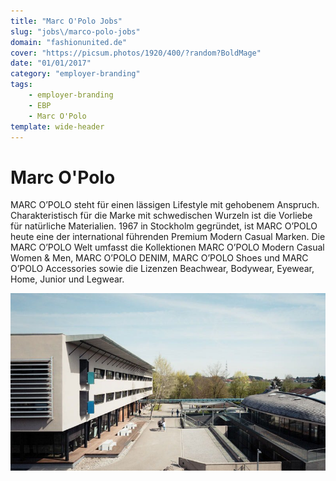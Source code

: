 ```yaml
---
title: "Marc O'Polo Jobs"
slug: "jobs\/marco-polo-jobs"
domain: "fashionunited.de"
cover: "https://picsum.photos/1920/400/?random?BoldMage"
date: "01/01/2017"
category: "employer-branding"
tags:
    - employer-branding
    - EBP
    - Marc O'Polo
template: wide-header
---
```


# Marc O'Polo

MARC O’POLO steht für einen lässigen Lifestyle mit gehobenem Anspruch. Charakteristisch für die Marke mit schwedischen Wurzeln ist die Vorliebe für natürliche Materialien. 1967 in Stockholm gegründet, ist MARC O’POLO heute eine der international führenden Premium Modern Casual Marken. Die MARC O’POLO Welt umfasst die Kollektionen MARC O’POLO Modern Casual Women & Men, MARC O’POLO DENIM, MARC O’POLO Shoes und MARC O’POLO Accessories sowie die Lizenzen Beachwear, Bodywear, Eyewear, Home, Junior und Legwear.

![Headquarters](marco-polo-headquarters.jpg)
